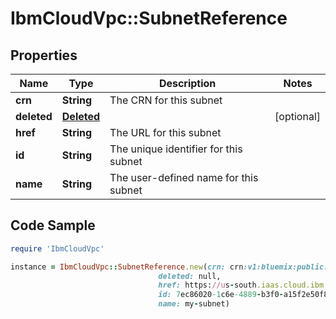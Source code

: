 # IbmCloudVpc::SubnetReference

## Properties

Name | Type | Description | Notes
------------ | ------------- | ------------- | -------------
**crn** | **String** | The CRN for this subnet | 
**deleted** | [**Deleted**](Deleted.md) |  | [optional] 
**href** | **String** | The URL for this subnet | 
**id** | **String** | The unique identifier for this subnet | 
**name** | **String** | The user-defined name for this subnet | 

## Code Sample

```ruby
require 'IbmCloudVpc'

instance = IbmCloudVpc::SubnetReference.new(crn: crn:v1:bluemix:public:is:us-south-1:a/123456::subnet:7ec86020-1c6e-4889-b3f0-a15f2e50f87e,
                                 deleted: null,
                                 href: https://us-south.iaas.cloud.ibm.com/v1/subnets/7ec86020-1c6e-4889-b3f0-a15f2e50f87e,
                                 id: 7ec86020-1c6e-4889-b3f0-a15f2e50f87e,
                                 name: my-subnet)
```


